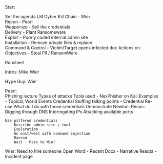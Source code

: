 Start 

Set the agenda
    LM Cyber Kill Chain - Wier \
    Recon - Pearl \
    Weaponize - Sell the credentials \
    Delivery - Plant Ransomeware \
    Exploit - Poorly coded internal admin site \
    Installation - Remove private files & replace \
    Command & Control - Victim/Target opens infected doc
    Actions on Objectives - Steal PII / RansomWare

Runsheet

Intros: Mike Wier

Hype Guy: Wier

Pearl:  
    Phishing lecture
        Types of attacks
        Tools used - NexPhisher on Kali
        Examples - Topical, World Events
        Credential Stuffing talking points - Credential Re-use
        What do I do with those credentials
        Demonstrate 
Newton:
    Recon:
        Digging through DNS
        Interrogating IPs 
        Attacking available ports
    
    Use pilfered credentials
        Describe admin site / tool
        Exploration 
        Go east/west with command injection
        Ransom
        Wait - Pass to Wier

Wier:
    Need to hire someone
    Open Word - Recent Docs - Narrative
    Reaqta - Incident page 








